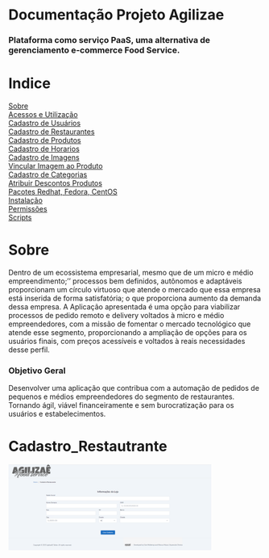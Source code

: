 # Documentação Projeto Agilizae

<h3>Plataforma como serviço PaaS, uma alternativa de gerenciamento e-commerce Food Service.</h3>


# Indice

<a href="#Sobre">Sobre</a></br>
<a href="#Acessos">Acessos e Utilização</a></br>
<a href="#CadastroUser">Cadastro de Usuários</a></br>
<a href="#Cadastro_Restautrante">Cadastro de Restaurantes</a></br>
<a href="#Comandos_Diversos">Cadastro de Produtos</a></br>
<a href="#Comandos_Rede">Cadastro de Horarios</a></br>
<a href="#Acessos_Remoto">Cadastro de Imagens</a></br>
<a href="#Manipula_Contas">Vincular Imagem ao Produto</a></br>
<a href="#Arquivos_Compactados">Cadastro de Categorias</a></br>
<a href="#Repositorios">Atribuir Descontos Produtos</a></br>
<a href="#Repositorios_Redhat_Fedora_CentOS">Pacotes Redhat, Fedora, CentOS</a></br>
<a href="#Instalacao">Instalação</a></br>
<a href="#Permissao">Permissões</a></br>
<a href="#Scripts">Scripts</a></br>

# Sobre

<p>Dentro de um ecossistema empresarial, mesmo que de um micro e médio empreendimento;’’ processos bem definidos, autônomos e adaptáveis proporcionam um círculo virtuoso que atende o mercado que essa empresa está inserida de forma satisfatória; o que proporciona aumento da demanda dessa empresa. A Aplicação apresentada é uma opção para viabilizar processos de pedido remoto e delivery voltados à micro e médio empreendedores, com a missão de fomentar o mercado tecnológico que atende esse segmento, proporcionando a ampliação de opções para os usuários finais, com preços acessíveis e voltados à reais necessidades desse perfil.</p>

<h3>Objetivo Geral</h3>

<p>Desenvolver uma aplicação que contribua com a automação de pedidos de pequenos e médios empreendedores do segmento de restaurantes. Tornando ágil, viável financeiramente e sem burocratização para os usuários e estabelecimentos.</p>


# Cadastro_Restautrante

<img width="80%" heigth="70%" src="https://github.com/ClarkMaltempi/Project_Agilizae/blob/main/docs/ImgProjeto/CadastroRestaurante.png"/>
  
  

